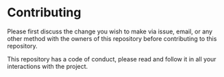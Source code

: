 # Contributing
Please first discuss the change you wish to make via issue, email, or any other method 
with the owners of this repository before contributing to this repository.

This repository has a code of conduct, please read and follow it in all your interactions with the project.
